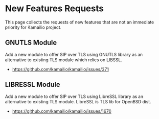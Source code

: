 # New Features Requests

This page collects the requests of new features that are not an
immediate priority for Kamailio project.

## GNUTLS Module

Add a new module to offer SIP over TLS using GNUTLS library as an
alternative to existing TLS module which relies on LIBSSL.

- <https://github.com/kamailio/kamailio/issues/371>

## LIBRESSL Module

Add a new module to offer SIP over TLS using LibreSSL library as an
alternative to existing TLS module. LibreSSL is TLS lib for OpenBSD
dist.

- <https://github.com/kamailio/kamailio/issues/1670>
